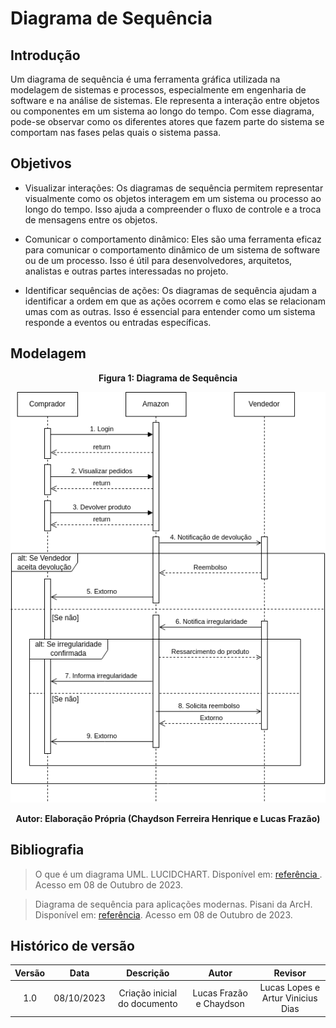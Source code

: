 # Diagrama de Sequência

## Introdução

Um diagrama de sequência é uma ferramenta gráfica utilizada na modelagem de sistemas e processos, especialmente em engenharia de software e na análise de sistemas. Ele representa a interação entre objetos ou componentes em um sistema ao longo do tempo. Com esse diagrama, pode-se observar como os diferentes atores que fazem parte do sistema se comportam nas fases pelas quais o sistema passa.

## Objetivos

- Visualizar interações: Os diagramas de sequência permitem representar visualmente como os objetos interagem em um sistema ou processo ao longo do tempo. Isso ajuda a compreender o fluxo de controle e a troca de mensagens entre os objetos.

- Comunicar o comportamento dinâmico: Eles são uma ferramenta eficaz para comunicar o comportamento dinâmico de um sistema de software ou de um processo. Isso é útil para desenvolvedores, arquitetos, analistas e outras partes interessadas no projeto.

- Identificar sequências de ações: Os diagramas de sequência ajudam a identificar a ordem em que as ações ocorrem e como elas se relacionam umas com as outras. Isso é essencial para entender como um sistema responde a eventos ou entradas específicas.


## Modelagem


<div style="text-align: center">
<figcaption style="text-align: center">
    <b>Figura 1: Diagrama de Sequência</b>
</figcaption>

![](../../assets/diagramas/diagramaSequencia.png)

</div>
<figcaption style="text-align: center">
   <b>Autor: Elaboração Própria (Chaydson Ferreira Henrique e Lucas Frazão)</b>
</figcaption>

## Bibliografia

> O que é um diagrama UML. LUCIDCHART. Disponível em: <a href="https://www.lucidchart.com/pages/pt/o-que-e-uml#:~:text=um%20diagrama%20UML-,O%20que%20%C3%A9%20UML%3F,tanto%20estruturalmente%20quanto%20para%20comportamentos."> referência </a>. Acesso em 08 de Outubro de 2023.

> Diagrama de sequência para aplicações modernas. Pisani da ArcH. Disponível em: <a href="https://www.youtube.com/watch?v=qaWShGkUiBo"> referência</a>. Acesso em 08 de Outubro de 2023.

## Histórico de versão

| Versão |    Data    |          Descrição           |          Autor          |       Revisor        |
| :----: | :--------: | :--------------------------: | :---------------------: | :------------------: |
|  1.0   | 08/10/2023 | Criação inicial do documento | Lucas Frazão e Chaydson | Lucas Lopes e Artur Vinicius Dias   |

‌